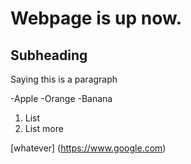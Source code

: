 # Webpage is up now.
## Subheading

Saying this is a paragraph

-Apple
-Orange
-Banana

1. List
2. List more

[whatever] (https://www.google.com)